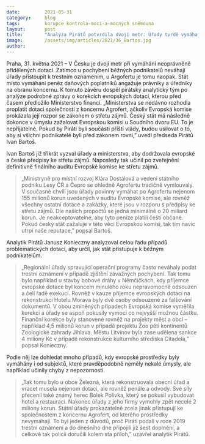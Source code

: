 ```yaml
---
date:         2021-05-31
category:     blog
tags:         korupce kontrola-moci-a-mocných sněmovna
layout:       post
title:        "Analýza Pirátů potvrdila dvojí metr: Úřady tvrdě vymáhají neoprávněné dotace od běžných podnikatelů. Agrofertu ale chtějí 20 miliard nechat"
image:        /assets/img/articles/2021/36_Bartos.jpg
author:       
---
```

 
 

Praha, 31. května 2021 – V Česku je dvojí metr při vymáhání neoprávněně přidělených dotací. Zatímco u pochybení běžných podnikatelů neváhají úřady přistoupit k trestním oznámením, u Argofertu je tomu naopak. Stát místo vymáhání peněz daňových poplatníků angažuje právníky a úředníky na obranu koncernu. K tomuto závěru dospěl pirátský analytický tým po analýze podrobné zprávy o korekcích evropských dotací, kterou před časem předložilo Ministerstvo financí. „Ministerstva se nedávno rozhodla proplatit dotaci společnosti z koncernu Agrofert, ačkoliv Evropská komise prokázala její rozpor se zákonem o střetu zájmů. Český stát má následně dokonce v úmyslu zažalovat Evropskou komisi u Soudního dvoru EU. To je nepřijatelné. Pokud by Piráti byli součásti příští vlády, budou usilovat o to, aby si všichni podnikatelé byli před zákonem rovni,” uvedl předseda Pirátů Ivan Bartoš.

 

Ivan Bartoš již třikrát vyzval úřady a ministerstva, aby dodržovala evropské a české předpisy ke střetu zájmů. Naposledy tak učinil po zveřejnění definitivně finálního auditu Evropské komise ke střetu zájmů.

> „Ministryně pro místní rozvoj Klára Dostálová a vedení státního podniku Lesy ČR a Čepro se ohledně Agrofertu tradičně vymlouvaly. V současné chvíli jsou úřady povinny vymáhat po Agrofertu nejenom 155 milionů korun uvedených v auditu Evropské komise, ale rovněž všechny ostatní dotace a zakázky, které jsou v rozporu s předpisy ke střetu zájmů. Dle našich propočtů se jedná minimálně o 20 miliard korun. Je neakceptovatelné, aby tyto peníze platili čeští občané. Pokud český stát zažaluje v této věci Evropskou komisi, tak tím navíc utrpí naše reputace,” popsal Bartoš. 

 

Analytik Pirátů Janusz Konieczny analyzoval celou řadu případů problematických dotací, aby určil, jak stát přistupuje k běžným podnikatelům. 

> „Regionální úřady spravující operační programy často neváhaly podat trestní oznámení v případě zjištění závažných pochybení. Tak tomu bylo například u stavby bobové dráhy v Němčičkách, kdy příjemce evropské dotace byl koncem minulého roku nepravomocně odsouzen a čelí řadě exekucí. Rovněž v kauze příjemce evropských dotací na rekonstrukci Hotelu Morava byly dvě osoby odsouzené za falšování dokumentů. V obou zmíněných případech Evropská komise vyměřila korekci a úřady se aspoň pokusily vymoci co nejvyšší možnou částku. Finanční korekce byly stanovené rovněž na projekty měst a obcí – například 4,5 milionů korun v případě projektu Zoo pěti kontinentů Zoologické zahrady Jihlava. Městu Litvínov byla zase udělena sankce 4 miliony Kč v případě rekonstrukce kulturního střediska Citadela,” popsal Konieczny.

 

Podle něj lze dohledat mnoho případů, kdy evropské prostředky byly vymáhány i od subjektů, které pravděpodobně neměly nekalé úmysly, ale například učinily chyby z nepozornosti. 

> „Tak tomu bylo u obce Železná, která rekonstruovala obecní úřad a vracet musela nejenom dotaci, ale rovněž penále a odvody. Své síly přecenil také známý herec Bolek Polívka, který se pokusil vybudovat hotel a restauraci. Nakonec úřady z jeho firmy vymohly zpět necelé 2 miliony korun. Státní úřady prokazatelně zcela jinak přistupují ke společnostem z koncernu Agrofert, od kterého prostředky nevymáhají.  To byl jeden z důvodů, proč Piráti podali v roce 2019 trestní oznámení a do dnešního dne připojili již šest doplnění, a celkově tak policii doručili kolem sta příloh,” uzavřel analytik Pirátů.   
